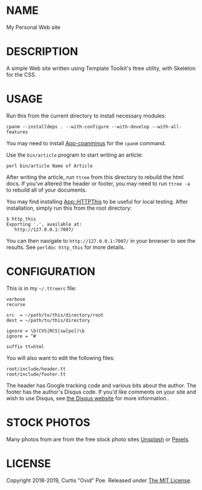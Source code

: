 # NAME

My Personal Web site

# DESCRIPTION

A simple Web site written using Template Toolkit's ttree utility, with
Skeleton for the CSS.

# USAGE

Run this from the current directory to install necessary modules:

    cpanm --installdeps . --with-configure --with-develop --with-all-features

You may need to install
[App-cpanminus](https://metacpan.org/pod/App::cpanminus) for the `cpanm`
command.

Use the `bin/article` program to start writing an article:

    perl bin/article Name of Article

After writing the article, run `ttree` from this directory to rebuild the
html docs. If you've altered the header or footer, you may need to run 
`ttree -a` to rebuild all of your documents.

You may find installing
[App::HTTPThis](https://metacpan.org/pod/App::HTTPThis) to be useful for local
testing. After installation, simply run this from the root directory:

    $ http_this
    Exporting '.', available at:
       http://127.0.0.1:7007/

You can then navigate to `http://127.0.0.1:7007/` in your browser to see the
results. See `perldoc http_this` for more details.

# CONFIGURATION

This is in my `~/.ttreerc` file:

    verbose 
    recurse

    src  = ~/path/to/this/directory/root
    dest = ~/path/to/this/directory

    ignore = \b(CVS|RCS|sw[po])\b
    ignore = ^#

    suffix tt=html

You will also want to edit the following files:

    root/include/header.tt
    root/include/footer.tt

The header has Google tracking code and various bits about the author. The
footer has the author's Disqus code. If you'd like comments on your site and
wish to use Disqus, see [the Disqus website](https://disqus.com/) for more
information..

# STOCK PHOTOS

Many photos from are from the free stock photo sites
[Unsplash](https://unsplash.com/) or [Pexels](https://www.pexels.com/).

# LICENSE

Copyright 2018-2019, Curtis "Ovid" Poe. Released under [The MIT
License](http://opensource.org/licenses/MIT).
